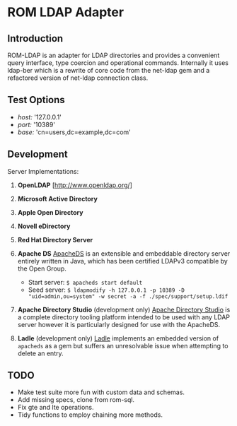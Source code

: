 # ROM LDAP Adapter

## Introduction

ROM-LDAP is an adapter for LDAP directories and provides a convenient query interface,
type coercion and operational commands. Internally it uses ldap-ber which is a rewrite of
core code from the net-ldap gem and a refactored version of net-ldap connection class.

## Test Options

- *host:* '127.0.0.1'
- *port:* '10389'
- *base:* 'cn=users,dc=example,dc=com'

## Development

Server Implementations:

1. **OpenLDAP**
    [http://www.openldap.org/]

1. **Microsoft Active Directory**

1. **Apple Open Directory**

1. **Novell eDirectory**

1. **Red Hat Directory Server**

1. **Apache DS**
    [ApacheDS](http://directory.apache.org/apacheds/downloads) is an extensible and embeddable directory server entirely written in Java, which has been certified LDAPv3 compatible by the Open Group.
    - Start server:
      `$ apacheds start default`
    - Seed server:
      `$ ldapmodify -h 127.0.0.1 -p 10389 -D "uid=admin,ou=system" -w secret -a -f ./spec/support/setup.ldif`

1. **Apache Directory Studio** (development only)
    [Apache Directory Studio](http://directory.apache.org/studio/downloads) is a complete directory tooling platform intended to be used with any LDAP server however it is particularly designed for use with the ApacheDS.

1. **Ladle** (development only)
    [Ladle](https://github.com/NUBIC/ladle) implements an embedded version of `apacheds` as a gem but suffers an unresolvable issue when attempting to delete an entry.


## TODO

- Make test suite more fun with custom data and schemas.
- Add missing specs, clone from rom-sql.
- Fix gte and lte operations.
- Tidy functions to employ chaining more methods.
